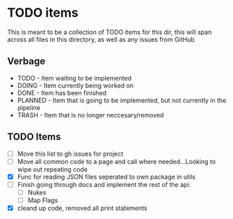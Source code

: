# TODO items

This is meant to be a collection of TODO items for this dir, this will span across all files in this directory, as well as any issues from GitHub

## Verbage
- TODO - Item waiting to be implemented
- DOING - Item currently being worked on
- DONE - Item has been finished
- PLANNED - Item that is going to be implemented, but not currently in the pipeline
- TRASH - Item that is no longer neccesary/removed

## TODO Items
- [ ] Move this list to gh issues for project
- [ ] Move all common code to a page and call where needed...Looking to wipe out repeating code
- [X] Func for reading JSON files seperated to own package in utils
- [ ] Finish going through docs and implement the rest of the api:
    - [ ] Nukes
    - [ ] Map Flags
- [X] cleand up code, removed all print statements
